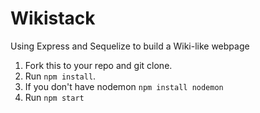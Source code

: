# Wikistack
Using Express and Sequelize to build a Wiki-like webpage

1. Fork this to your repo and git clone.
2. Run `npm install`.
3. If you don't have nodemon `npm install nodemon`
4. Run `npm start`
